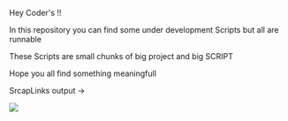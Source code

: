Hey  Coder's !!

In this repository you can find some under development Scripts but all are runnable 

These Scripts are small chunks of big project and big SCRIPT 

Hope you all find something meaningfull 

SrcapLinks output ->

![](https://github.com/RahulNoulia/PYTHON-SCRIPTS/tree/master/output/new.jpg)

